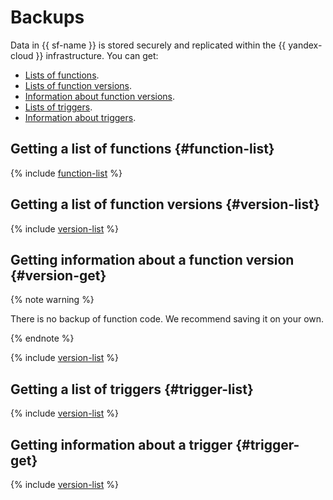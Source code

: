 # Backups

Data in {{ sf-name }} is stored securely and replicated within the {{ yandex-cloud }} infrastructure. You can get:

* [Lists of functions](#function-list).
* [Lists of function versions](#version-list).
* [Information about function versions](#version-get).
* [Lists of triggers](#trigger-list).
* [Information about triggers](#trigger-get).

## Getting a list of functions {#function-list}

{% include [function-list](../../_includes/functions/function-list.md) %}

## Getting a list of function versions {#version-list}

{% include [version-list](../../_includes/functions/version-list.md) %}

## Getting information about a function version {#version-get}

{% note warning %}

There is no backup of function code. We recommend saving it on your own.

{% endnote %}

{% include [version-list](../../_includes/functions/version-get.md) %}

## Getting a list of triggers {#trigger-list}

{% include [version-list](../../_includes/functions/trigger-list.md) %}

## Getting information about a trigger {#trigger-get}

{% include [version-list](../../_includes/functions/trigger-get.md) %}

